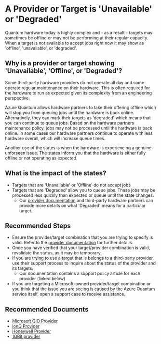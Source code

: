 <properties
  pagetitle="A Provider or Target is 'Unavailable' or 'Degraded'&#xD;"
  service=""
  resource=""
  ms.author="dasto"
  selfhelptype="Generic"
  supporttopicids="32740193,32740195"
  resourcetags=""
  productpesids="17040"
  cloudenvironments="public,fairfax,usnat,ussec"
  articleid="f7ee66ed-36d0-4b3c-9302-8c8d02b2c8d2"
  ownershipid="Azure_Quantum" />
# A Provider or Target is 'Unavailable' or 'Degraded'

Quantum hardware today is highly complex and - as a result - targets may sometimes be offline or may not be performing at their regular capacity. When a target is not available to accept jobs right now it may show as 'offline', 'unavailable', or 'degraded'.

## **Why is a provider or target showing 'Unavailable', 'Offline', or 'Degraded'?**

Some third-party hardware providers do not operate all day and some operate regular maintenance on their hardware. This is often required for the hardware to run as expected given its complexity from an engineering perspective.

Azure Quantum allows hardware partners to take their offering offline which will stop you from queuing jobs until the hardware is back online.
Alternatively, they can mark their targets as 'degraded' which means that you can continue to queue jobs. Based on the hardware partners maintenance policy, jobs may not be processed until the hardware is back online. In some cases our hardware partners continue to operate with less hardware overall, which will increase queue times.

Another use of the states is when the hardware is experiencing a genuine unforseen issue. The states inform you that the hardware is either fully offline or not operating as expected.

## **What is the impact of the states?**

- Targets that are 'Unavailable' or 'Offline' do not accept jobs
- Targets that are 'Degraded' allow you to queue jobs. These jobs may be processed less quickly than expected or queue until the state changes.
  - Our [provider documentation](https://docs.microsoft.com/azure/quantum/overview-azure-quantum#providers-and-targets) and third-party hardware partners can provide more details on what 'Degraded' means for a particular target.

## **Recommended Steps**

- Ensure the provider/target combination that you are trying to specify is valid. Refer to the [provider documentation](https://docs.microsoft.com/azure/quantum/overview-azure-quantum#providers-and-targets) for further details.
- Once you have verified that your target/provider combination is valid, revalidate the status, as it may be temporary.
- If you are trying to use a target that is belongs to a third-party provider, use their support process to inquire about the status of the provider and its targets.
  - Our documentation contains a support policy article for each provider (linked below)
- If you are targeting a Microsoft-owned provider/target combination or you think that the issue you are seeing is caused by the Azure Quantum service itself, open a support case to receive assistance.

## **Recommended Documents**

* [Microsoft QIO Provider](https://docs.microsoft.com/azure/quantum/provider-microsoft-qio)
* [IonQ Provider](https://docs.microsoft.com/azure/quantum/provider-ionq)
* [Honeywell Provider](https://docs.microsoft.com/azure/quantum/provider-honeywell)
* [1QBit provider](https://docs.microsoft.com/azure/quantum/provider-1qbit)
